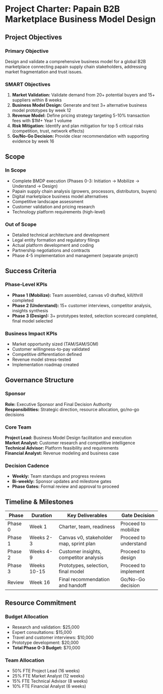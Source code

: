# Project Charter: Papain B2B Marketplace Business Model Design

## Project Objectives

### Primary Objective

Design and validate a comprehensive business model for a global B2B marketplace connecting papain supply chain stakeholders, addressing market fragmentation and trust issues.

### SMART Objectives

1. **Market Validation:** Validate demand from 20+ potential buyers and 15+ suppliers within 8 weeks
2. **Business Model Design:** Generate and test 3+ alternative business model prototypes by week 12
3. **Revenue Model:** Define pricing strategy targeting 5-10% transaction fees with $1M+ Year 1 volume
4. **Risk Mitigation:** Identify and plan mitigation for top 5 critical risks (competition, trust, network effects)
5. **Go/No-Go Decision:** Provide clear recommendation with supporting evidence by week 16

## Scope

### In Scope

- Complete BMDP execution (Phases 0-3: Initiation → Mobilize → Understand → Design)
- Papain supply chain analysis (growers, processors, distributors, buyers)
- Digital marketplace business model alternatives
- Competitive landscape assessment
- Customer validation and pricing research
- Technology platform requirements (high-level)

### Out of Scope

- Detailed technical architecture and development
- Legal entity formation and regulatory filings
- Actual platform development and coding
- Partnership negotiations and contracts
- Phase 4-5 implementation and management (separate project)

## Success Criteria

### Phase-Level KPIs

- **Phase 1 (Mobilize):** Team assembled, canvas v0 drafted, kill/thrill completed
- **Phase 2 (Understand):** 15+ customer interviews, competitor analysis, insights synthesis
- **Phase 3 (Design):** 3+ prototypes tested, selection scorecard completed, final model selected

### Business Impact KPIs

- Market opportunity sized (TAM/SAM/SOM)
- Customer willingness-to-pay validated
- Competitive differentiation defined
- Revenue model stress-tested
- Implementation roadmap created

## Governance Structure

### Sponsor

**Role:** Executive Sponsor and Final Decision Authority  
**Responsibilities:** Strategic direction, resource allocation, go/no-go decisions

### Core Team

**Project Lead:** Business Model Design facilitation and execution  
**Market Analyst:** Customer research and competitive intelligence  
**Technical Advisor:** Platform feasibility and requirements  
**Financial Analyst:** Revenue modeling and business case

### Decision Cadence

- **Weekly:** Team standups and progress reviews
- **Bi-weekly:** Sponsor updates and milestone gates
- **Phase Gates:** Formal review and approval to proceed

## Timeline & Milestones

| Phase | Duration | Key Deliverables | Gate Decision |
|-------|----------|------------------|---------------|
| Phase 0 | Week 1 | Charter, team, readiness | Proceed to mobilize |
| Phase 1 | Weeks 2-3 | Canvas v0, stakeholder map, sprint plan | Proceed to understand |
| Phase 2 | Weeks 4-9 | Customer insights, competitor analysis | Proceed to design |
| Phase 3 | Weeks 10-15 | Prototypes, selection, final model | Proceed to implement |
| Review | Week 16 | Final recommendation and handoff | Go/No-Go decision |

## Resource Commitment

### Budget Allocation

- Research and validation: $25,000
- Expert consultations: $15,000
- Travel and customer interviews: $10,000
- Prototype development: $20,000
- **Total Phase 0-3 Budget:** $70,000

### Team Allocation

- 50% FTE Project Lead (16 weeks)
- 25% FTE Market Analyst (12 weeks)
- 15% FTE Technical Advisor (8 weeks)
- 10% FTE Financial Analyst (6 weeks)
